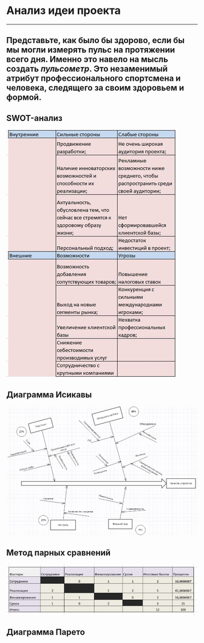 # Анализ идеи проекта
-------
Представьте, как было бы здорово, если бы мы могли измерять пульс на протяжении всего дня. Именно это навело на мысль создать ***пульсометр***. Это незаменимый атрибут профессионального спортсмена и человека, следящего за своим здоровьем и формой.
--------
## SWOT-анализ

![](https://github.com/Vall21/-project/blob/master/swot.JPG "Swot")
## Диаграмма Исикавы

![](https://github.com/Vall21/-project/blob/master/Issiak.JPG "Isikav")
##  Метод парных сравнений

![](https://github.com/Vall21/-project/blob/master/met.JPG "Metod sravnenii")
## Диаграмма Парето
